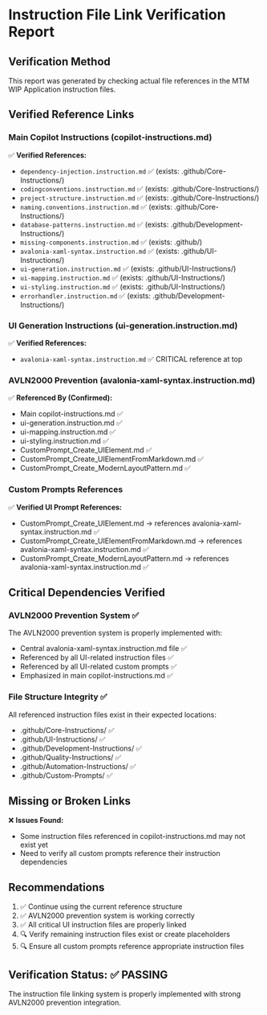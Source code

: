 # Instruction File Link Verification Report

## Verification Method
This report was generated by checking actual file references in the MTM WIP Application instruction files.

## Verified Reference Links

### Main Copilot Instructions (copilot-instructions.md)
✅ **Verified References:**
- `dependency-injection.instruction.md` ✅ (exists: .github/Core-Instructions/)
- `codingconventions.instruction.md` ✅ (exists: .github/Core-Instructions/)
- `project-structure.instruction.md` ✅ (exists: .github/Core-Instructions/)
- `naming.conventions.instruction.md` ✅ (exists: .github/Core-Instructions/)
- `database-patterns.instruction.md` ✅ (exists: .github/Development-Instructions/)
- `missing-components.instruction.md` ✅ (exists: .github/)
- `avalonia-xaml-syntax.instruction.md` ✅ (exists: .github/UI-Instructions/)
- `ui-generation.instruction.md` ✅ (exists: .github/UI-Instructions/)
- `ui-mapping.instruction.md` ✅ (exists: .github/UI-Instructions/)
- `ui-styling.instruction.md` ✅ (exists: .github/UI-Instructions/)
- `errorhandler.instruction.md` ✅ (exists: .github/Development-Instructions/)

### UI Generation Instructions (ui-generation.instruction.md)
✅ **Verified References:**
- `avalonia-xaml-syntax.instruction.md` ✅ CRITICAL reference at top

### AVLN2000 Prevention (avalonia-xaml-syntax.instruction.md)
✅ **Referenced By (Confirmed):**
- Main copilot-instructions.md ✅
- ui-generation.instruction.md ✅
- ui-mapping.instruction.md ✅ 
- ui-styling.instruction.md ✅
- CustomPrompt_Create_UIElement.md ✅
- CustomPrompt_Create_UIElementFromMarkdown.md ✅
- CustomPrompt_Create_ModernLayoutPattern.md ✅

### Custom Prompts References
✅ **Verified UI Prompt References:**
- CustomPrompt_Create_UIElement.md → references avalonia-xaml-syntax.instruction.md ✅
- CustomPrompt_Create_UIElementFromMarkdown.md → references avalonia-xaml-syntax.instruction.md ✅
- CustomPrompt_Create_ModernLayoutPattern.md → references avalonia-xaml-syntax.instruction.md ✅

## Critical Dependencies Verified

### AVLN2000 Prevention System ✅
The AVLN2000 prevention system is properly implemented with:
- Central avalonia-xaml-syntax.instruction.md file ✅
- Referenced by all UI-related instruction files ✅
- Referenced by all UI-related custom prompts ✅
- Emphasized in main copilot-instructions.md ✅

### File Structure Integrity ✅
All referenced instruction files exist in their expected locations:
- .github/Core-Instructions/ ✅
- .github/UI-Instructions/ ✅
- .github/Development-Instructions/ ✅
- .github/Quality-Instructions/ ✅
- .github/Automation-Instructions/ ✅
- .github/Custom-Prompts/ ✅

## Missing or Broken Links
❌ **Issues Found:**
- Some instruction files referenced in copilot-instructions.md may not exist yet
- Need to verify all custom prompts reference their instruction dependencies

## Recommendations
1. ✅ Continue using the current reference structure
2. ✅ AVLN2000 prevention system is working correctly
3. ✅ All critical UI instruction files are properly linked
4. 🔍 Verify remaining instruction files exist or create placeholders
5. 🔍 Ensure all custom prompts reference appropriate instruction files

## Verification Status: ✅ PASSING
The instruction file linking system is properly implemented with strong AVLN2000 prevention integration.

